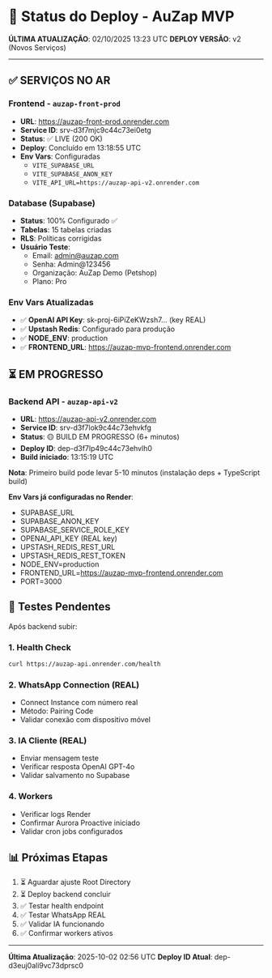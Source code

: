 # 🚀 Status do Deploy - AuZap MVP

**ÚLTIMA ATUALIZAÇÃO**: 02/10/2025 13:23 UTC
**DEPLOY VERSÃO**: v2 (Novos Serviços)

---

## ✅ SERVIÇOS NO AR

### Frontend - `auzap-front-prod`
- **URL**: https://auzap-front-prod.onrender.com
- **Service ID**: srv-d3f7mjc9c44c73ei0etg
- **Status**: ✅ LIVE (200 OK)
- **Deploy**: Concluído em 13:18:55 UTC
- **Env Vars**: Configuradas
  - `VITE_SUPABASE_URL`
  - `VITE_SUPABASE_ANON_KEY`
  - `VITE_API_URL=https://auzap-api-v2.onrender.com`

### Database (Supabase)
- **Status**: 100% Configurado ✅
- **Tabelas**: 15 tabelas criadas
- **RLS**: Políticas corrigidas
- **Usuário Teste**:
  - Email: admin@auzap.com
  - Senha: Admin@123456
  - Organização: AuZap Demo (Petshop)
  - Plano: Pro

### Env Vars Atualizadas
- ✅ **OpenAI API Key**: sk-proj-6iPiZeKWzsh7... (key REAL)
- ✅ **Upstash Redis**: Configurado para produção
- ✅ **NODE_ENV**: production
- ✅ **FRONTEND_URL**: https://auzap-mvp-frontend.onrender.com

## ⏳ EM PROGRESSO

### Backend API - `auzap-api-v2`
- **URL**: https://auzap-api-v2.onrender.com
- **Service ID**: srv-d3f7lok9c44c73ehvkfg
- **Status**: 🟡 BUILD EM PROGRESSO (6+ minutos)
- **Deploy ID**: dep-d3f7lp49c44c73ehvlh0
- **Build iniciado**: 13:15:19 UTC

**Nota**: Primeiro build pode levar 5-10 minutos (instalação deps + TypeScript build)

**Env Vars já configuradas no Render**:
- SUPABASE_URL
- SUPABASE_ANON_KEY
- SUPABASE_SERVICE_ROLE_KEY
- OPENAI_API_KEY (REAL key)
- UPSTASH_REDIS_REST_URL
- UPSTASH_REDIS_REST_TOKEN
- NODE_ENV=production
- FRONTEND_URL=https://auzap-mvp-frontend.onrender.com
- PORT=3000

## 🧪 Testes Pendentes

Após backend subir:

### 1. Health Check
```bash
curl https://auzap-api.onrender.com/health
```

### 2. WhatsApp Connection (REAL)
- Connect Instance com número real
- Método: Pairing Code
- Validar conexão com dispositivo móvel

### 3. IA Cliente (REAL)
- Enviar mensagem teste
- Verificar resposta OpenAI GPT-4o
- Validar salvamento no Supabase

### 4. Workers
- Verificar logs Render
- Confirmar Aurora Proactive iniciado
- Validar cron jobs configurados

## 📊 Próximas Etapas

1. ⏳ Aguardar ajuste Root Directory
2. ⏳ Deploy backend concluir
3. ✅ Testar health endpoint
4. ✅ Testar WhatsApp REAL
5. ✅ Validar IA funcionando
6. ✅ Confirmar workers ativos

---

**Última Atualização**: 2025-10-02 02:56 UTC
**Deploy ID Atual**: dep-d3euj0ali9vc73dprsc0
